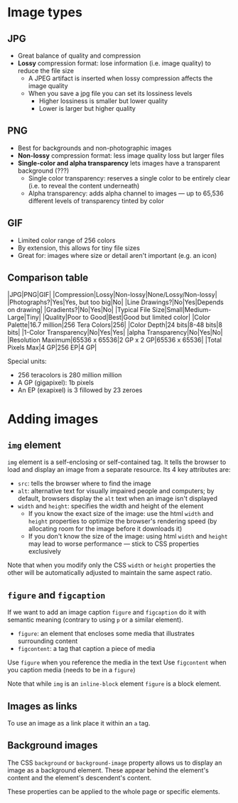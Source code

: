# Image types

## JPG

- Great balance of quality and compression
- **Lossy** compression format: lose information (i.e. image quality) to reduce the file size
  - A JPEG artifact is inserted when lossy compression affects the image quality
  - When you save a jpg file you can set its lossiness levels
    - Higher lossiness is smaller but lower quality
    - Lower is larger but higher quality

## PNG

- Best for backgrounds and non-photographic images
- **Non-lossy** compression format: less image quality loss but larger files
- **Single-color and alpha transparency** lets images have a transparent background (???)
  - Single color transparency: reserves a single color to be entirely clear (i.e. to reveal the content underneath)
  - Alpha transparency: adds alpha channel to images — up to 65,536 different levels of transparency tinted by color

## GIF

- Limited color range of 256 colors
- By extension, this allows for tiny file sizes
- Great for: images where size or detail aren't important (e.g. an icon)

## Comparison table

|JPG|PNG|GIF|
|Compression|Lossy|Non-lossy|None/Lossy/Non-lossy|
|Photographs?|Yes|Yes, but too big|No|
|Line Drawings?|No|Yes|Depends on drawing|
|Gradients?|No|Yes|No|
|Typical File Size|Small|Medium-Large|Tiny|
|Quality|Poor to Good|Best|Good but limited color|
|Color Palette|16.7 million|256 Tera Colors|256|
|Color Depth|24 bits|8-48 bits|8 bits|
|1-Color Transparency|No|Yes|Yes|
|alpha Transparency|No|Yes|No|
|Resolution Maximum|65536 x 65536|2 GP x 2 GP|65536 x 65536|
|Total Pixels Max|4 GP|256 EP|4 GP|

Special units:
- 256 teracolors is 280 million million
- A GP (gigapixel): 1b pixels
- An EP (exapixel) is 3 fillowed by 23 zeroes

# Adding images

## `img` element

`img` element is a self-enclosing or self-contained tag. It tells the browser to load and display an image from a separate resource. Its 4 key attributes are:
- `src`: tells the browser where to find the image
- `alt`: alternative text for visually impaired people and computers; by default, browsers display the `alt` text when an image isn't displayed
- `width` and `height`: specifies the width and height of the element
  - If you know the exact size of the image: use the html `width` and `height` properties to optimize the browser's rendering speed (by allocating room for the image before it downloads it)
  - If you don't know the size of the image: using html `width` and `height` may lead to worse performance — stick to CSS properties exclusively

Note that when you modify only the CSS `width` or `height` properties the other will be automatically adjusted to maintain the same aspect ratio.

## `figure` and `figcaption`

If we want to add an image caption `figure` and `figcaption` do it with semantic meaning (contrary to using `p` or a similar element).

- `figure`: an element that encloses some media that illustrates surrounding content
- `figcontent`: a tag that caption a piece of media

Use `figure` when you reference the media in the text
Use `figcontent` when you caption media (needs to be in a `figure`)

Note that while `img` is an `inline-block` element `figure` is a block element.

## Images as links

To use an image as a link place it within an `a` tag.

## Background images

The CSS `background` or `background-image` property allows us to display an image as a background element. These appear behind the element's content and the element's descendent's content.

These properties can be applied to the whole page or specific elements.